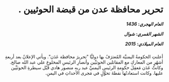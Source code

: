 <h1 dir="rtl">تحرير محافظة عدن من قبضة الحوثيين .</h1>

<h5 dir="rtl">العام الهجري:  1436

الشهر القمري: شوال

العام الميلادي: 2015</h5>

<p dir="rtl">أعلنتِ الحكومةُ اليمنيَّة المُعترَفُ بها دوليًّا "تحريرَ محافظة عَدَن". ويأتي الإعلانُ بعد أربعةِ أشهُرٍ من المعاركِ مع المقاتلين الحوثيِّين وأنصارِ الرئيسِ المخلوعِ علي عبد الله صالح. وكانتْ عَدَن مَعقِلَ حكومةِ الرئيس اليمنيِّ عبد ربه منصور هادي قَبْل سيطرةِ الحوثيِّين عليها. وكانت استعادتُها نقطةَ تحوُّلٍ في مَجرى الأحداثِ في اليمنِ.</p></br>
